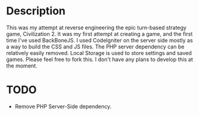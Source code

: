 Description
=======

This was my attempt at reverse engineering the epic turn-based strategy game, Civilization 2. It was my first attempt at creating a game, and the first time I've used BackBoneJS. I used CodeIgniter on the server side mostly as a way to build the CSS and JS files. The PHP server dependency can be relatively easily removed. Local Storage is used to store settings and saved games. Please feel free to fork this. I don't have any plans to develop this at the moment.


TODO
=======
* Remove PHP Server-Side dependency.